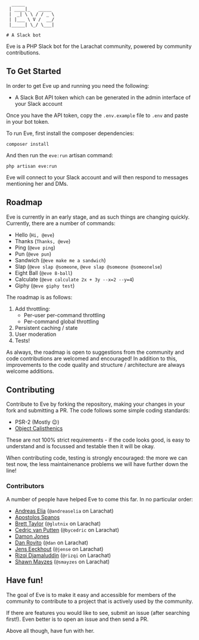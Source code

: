 ```
  _____           
 | ____|_   _____ 
 |  _| \ \ / / _ \
 | |___ \ V /  __/
 |_____| \_/ \___|
                  
# A Slack bot
```
Eve is a PHP Slack bot for the Larachat community, powered by community contributions.

## To Get Started
In order to get Eve up and running you need the following:

- A Slack Bot API token which can be generated in the admin interface of your Slack account

Once you have the API token, copy the `.env.example` file to `.env` and paste in your bot token.

To run Eve, first install the composer dependencies:

```
composer install
```

And then run the `eve:run` artisan command:

```
php artisan eve:run
```

Eve will connect to your Slack account and will then respond to messages mentioning her and DMs.

## Roadmap
Eve is currently in an early stage, and as such things are changing quickly. Currently, there are a number of commands:

- Hello (`Hi, @eve`)
- Thanks (`Thanks, @eve`)
- Ping (`@eve ping`)
- Pun (`@eve pun`)
- Sandwich (`@eve make me a sandwich`)
- Slap (`@eve slap @someone`, `@eve slap @someone @someonelse`)
- Eight Ball (`@eve 8-ball`)
- Calculate (`@eve calculate 2x + 3y --x=2 --y=4`)
- Giphy (`@eve giphy test`)

The roadmap is as follows:

1. Add throttling:
    - Per-user per-command throttling
    - Per-command global throttling
2. Persistent caching / state
3. User moderation
4. Tests!

As always, the roadmap is open to suggestions from the community and code contributions are welcomed and encouraged! In addition to this, improvements to the code quality and structure / architecture are always welcome additions.

## Contributing
Contribute to Eve by forking the repository, making your changes in your fork and submitting a PR. The code follows some simple coding standards:

- PSR-2 (Mostly :wink:)
- [Object Calisthenics](http://williamdurand.fr/2013/06/03/object-calisthenics/)

These are not 100% strict requirements - if the code looks good, is easy to understand and is focussed and testable then it will be okay.

When contributing code, testing is strongly encouraged: the more we can test now, the less maintainenance problems we will have further down the line!

### Contributors
A number of people have helped Eve to come this far. In no particular order:

- [Andreas Elia](https://github.com/andreaselia) (`@andreaselia` on Larachat)
- [Apostolos Spanos](https://github.com/apspan)
- [Brett Taylor](https://github.com/glutnix) (`@glutnix` on Larachat)
- [Cedric van Putten](https://github.com/bycedric) (`@bycedric` on Larachat)
- [Damon Jones](https://github.com/damonjones)
- [Dan Rovito](https://github.com/danrovito) (`@dan` on Larachat)
- [Jens Eeckhout](https://github.com/jenseeckhout) (`@jense` on Larachat)
- [Rizqi Djamaluddin](https://github.com/rizqidjamaluddin) (`@rizqi` on Larachat)
- [Shawn Mayzes](https://github.com/smayzes) (`@smayzes` on Larachat)

## Have fun!
The goal of Eve is to make it easy and accessible for members of the community to contribute to a project that is actively used by the community.

If there are features you would like to see, submit an issue (after searching first!). Even better is to open an issue and then send a PR.

Above all though, have fun with her.

